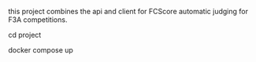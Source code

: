 this project combines the api and client for FCScore automatic judging for F3A competitions.

cd project

docker compose up